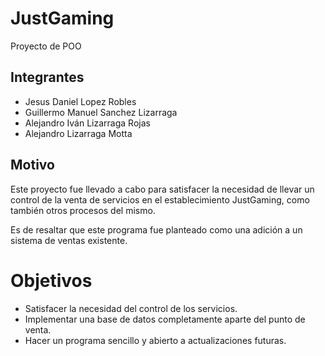# JustGaming
Proyecto de POO

## Integrantes
- Jesus Daniel Lopez Robles
- Guillermo Manuel Sanchez Lizarraga
- Alejandro Iván Lizarraga Rojas
- Alejandro Lizarraga Motta

## Motivo
Este proyecto fue llevado a cabo para satisfacer la necesidad de llevar un control de la venta de servicios en el establecimiento JustGaming, como también otros procesos
del mismo.

Es de resaltar que este programa fue planteado como una adición a un sistema de ventas existente.

# Objetivos
- Satisfacer la necesidad del control de los servicios. 
- Implementar una base de datos completamente aparte del punto de venta.
- Hacer un programa sencillo y abierto a actualizaciones futuras.

